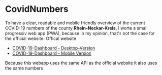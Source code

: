 # CovidNumbers

To have a clear, readable and  mobile friendly overview of the current COVID-19 numbers of the county **Rhein-Neckar-Kreis**, I worte a small progressiv web app (PWA), because in my opinion, that's not the case for the official website. 
Offical website

* [COVID-19-Dashboard - Desktop-Version](https://lrarnk.maps.arcgis.com/apps/opsdashboard/index.html#/ee14457029f4480ca0f7e16a4bae0929)
* [COVID-19-Dashboard - Mobile Version](https://experience.arcgis.com/experience/8350896011f046c88cf019fc8542b175)

Because this webapp uses the same API as the official website it also uses the same numbers
